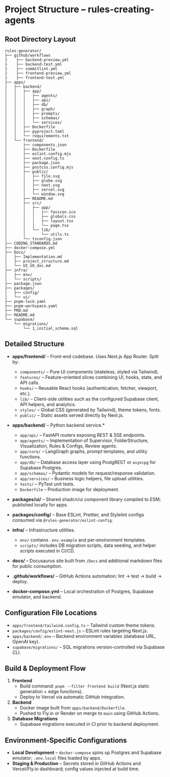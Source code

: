 # Project Structure – rules-creating-agents

## Root Directory Layout

```text
rules-generator/
├── github/workflows
├    ├── backend-preview.yml
├    ├── backend-test.yml
├    ├── commitlint.yml
├    ├── frontend-preview.yml
├    ├── frontend-test.yml
├── apps/
│   ├── backend/
│   │   ├── app/
│   │   │   ├── agents/
│   │   │   ├── api/
│   │   │   ├── db/
│   │   │   ├── graph/
│   │   │   ├── prompts/
│   │   │   ├── schemas/
│   │   │   └── services/
│   │   ├── Dockerfile
│   │   ├── pyproject.toml
│   │   └── requirements.txt
│   └── frontend/
│       ├── components.json
│       ├── Dockerfile
│       ├── eslint.config.mjs
│       ├── next.config.ts
│       ├── package.json
│       ├── postcss.config.mjs
│       ├── public/
│       │   ├── file.svg
│       │   ├── globe.svg
│       │   ├── next.svg
│       │   ├── vercel.svg
│       │   └── window.svg
│       ├── README.md
│       ├── src/
│       │   ├── app/
│       │   │   ├── favicon.ico
│       │   │   ├── globals.css
│       │   │   ├── layout.tsx
│       │   │   └── page.tsx
│       │   └── lib/
│       │       └── utils.ts
│       └── tsconfig.json
├── CODING_STANDARDS.md
├── docker-compose.yml
├── Docs/
│   ├── Implementation.md
│   ├── project_structure.md
│   └── UI_UX_doc.md
├── infra/
│   ├── env/
│   └── scripts/
├── package.json
├── packages/
│   ├── config/
│   └── ui/
├── pnpm-lock.yaml
├── pnpm-workspace.yaml
├── PRD.md
├── README.md
└── supabase/
    └── migrations/
        └── 1_initial_schema.sql
```

## Detailed Structure

- **apps/frontend/** – Front-end codebase. Uses Next.js App Router. Split by:
  - `components/` – Pure UI components (stateless, styled via Tailwind).
  - `features/` – Feature-oriented slices combining UI, hooks, state, and API calls.
  - `hooks/` – Reusable React hooks (authentication, fetcher, viewport, etc.).
  - `lib/` – Client-side utilities such as the configured Supabase client, API helpers, and analytics.
  - `styles/` – Global CSS (generated by Tailwind), theme tokens, fonts.
  - `public/` – Static assets served directly by Next.js.

- **apps/backend/** – Python backend service.\*
  - `app/api/` – FastAPI routers exposing REST & SSE endpoints.
  - `app/agents/` – Implementation of Supervisor, FolderStructure, Visualization, Rules & Configs, Review agents.
  - `app/core/` – LangGraph graphs, prompt templates, and utility functions.
  - `app/db/` – Database access layer using PostgREST or `asyncpg` for Supabase Postgres.
  - `app/schemas/` – Pydantic models for request/response validation.
  - `app/services/` – Business logic helpers, file upload utilities.
  - `tests/` – PyTest unit tests.
  - `Dockerfile` – Production image for deployment.

- **packages/ui/** – Shared shadcn/ui component library compiled to ESM; published locally for apps.
- **packages/config/** – Base ESLint, Prettier, and Stylelint configs consumed via `@rules-generator/eslint-config`.
- **infra/** – Infrastructure utilities.
  - `env/` contains `.env.example` and per-environment templates.
  - `scripts/` includes DB migration scripts, data seeding, and helper scripts executed in CI/CD.

- **docs/** – Docusaurus site built from `/Docs` and additional markdown files for public consumption.
- **.github/workflows/** – GitHub Actions automation: lint -> test -> build -> deploy.
- **docker-compose.yml** – Local orchestration of Postgres, Supabase emulator, and backend.

## Configuration File Locations

- `apps/frontend/tailwind.config.ts` – Tailwind custom theme tokens.
- `packages/config/eslint-next.js` – ESLint rules targeting Next.js.
- `apps/backend/.env` – Backend environment variables (database URL, OpenAI key).
- `supabase/migrations/` – SQL migrations version-controlled via Supabase CLI.

## Build & Deployment Flow

1. **Frontend**
   - Build command: `pnpm --filter frontend build` (Next.js static generation + edge functions).
   - Deploy to Vercel via automatic GitHub integration.
2. **Backend**
   - Docker image built from `apps/backend/Dockerfile`.
   - Pushed to Fly.io or Render on merge to `main` using GitHub Actions.
3. **Database Migrations**
   - Supabase migrations executed in CI prior to backend deployment.

## Environment-Specific Configurations

- **Local Development** – `docker-compose` spins up Postgres and Supabase emulator; `.env.local` files loaded by apps.
- **Staging & Production** – Secrets stored in GitHub Actions and Vercel/Fly.io dashboard; config values injected at build time.
